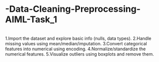 # -Data-Cleaning-Preprocessing-AIML-Task_1
<br>
 1.Import the dataset and explore basic info (nulls, data types).
 2.Handle missing values using mean/median/imputation.
 3.Convert categorical features into numerical using encoding.
 4.Normalize/standardize the numerical features.
 5.Visualize outliers using boxplots and remove them.
